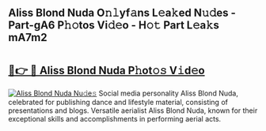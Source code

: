 ## Aliss Blond Nuda O𝚗𝚕yf𝚊ns L𝚎a𝚔ed N𝚞𝚍es - Part-gA6 P𝚑𝚘tos Vi𝚍𝚎o - H𝚘𝚝 Part L𝚎a𝚔s mA7m2

# <h2><a href="http://kf70y29.oniu.top/?m=Aliss+Blond+Nuda">🔗👉 🔴 Aliss Blond Nuda P𝚑ot𝚘𝚜 V𝚒d𝚎o</a></h2>

[![Aliss Blond Nuda Nu𝚍e𝚜](https://i.imgur.com/0qMVB7G.gif)](http://kf70y29.oniu.top/?m=Aliss+Blond+Nuda)
Social media personality Aliss Blond Nuda, celebrated for publishing dance and lifestyle material, consisting of presentations and blogs. Versatile aerialist Aliss Blond Nuda, known for their exceptional skills and accomplishments in performing aerial acts.  
